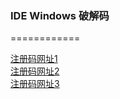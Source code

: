 ### IDE Windows 破解码
 ============


[注册码网址1](http://idea.lanyus.com/)  
[注册码网址2](https://blog.csdn.net/mouday/article/details/81061343)  
[注册码网址3](https://www.jianshu.com/p/133af2e4fe3f) 

